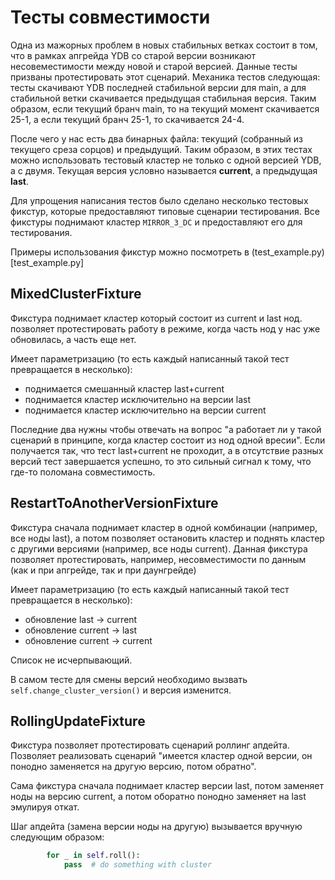 # Тесты совместимости 

Одна из мажорных проблем в новых стабильных ветках состоит в том, что в рамках апгрейда YDB со старой версии возникают несовеместимости между новой и старой версией. Данные тесты призваны протестировать этот сценарий. Механика тестов следующая: тесты скачивают YDB последней стабильной версии для main, а для стабильной ветки скачивается предыдущая стабильная версия. Таким образом, если текущий бранч main, то на текущий момент скачивается 25-1, а если текущий бранч 25-1, то скачивается 24-4. 

После чего у нас есть два бинарных файла: текущий (собранный из текущего среза сорцов) и предыдущий. Таким образом, в этих тестах можно использовать тестовый кластер не только с одной версией YDB, а с двумя. Текущая версия условно называется **current**, а предыдущая **last**.

Для упрощения написания тестов было сделано несколько тестовых фикстур, которые предоставляют типовые сценарии тестирования. Все фикстуры поднимают кластер `MIRROR_3_DC` и предоставляют его для тестирования. 

Примеры использования фикстур можно посмотреть в (test_example.py)[test_example.py]

## MixedClusterFixture
Фикстура поднимает кластер который состоит из current и last нод. позволяет протестировать работу в режиме, когда часть нод у нас уже обновилась, а часть еще нет. 

Имеет параметризацию (то есть каждый написанный такой тест превращается в несколько):
- поднимается смешанный кластер last+current
- поднимается кластер исключительно на версии last
- поднимается кластер исключительно на версии current

Последние два нужны чтобы отвечать на вопрос "а работает ли у такой сценарий в принципе, когда кластер состоит из нод одной вресии". Если получается так, что тест last+current не проходит, а в отсутствие разных версий тест завершается успешно, то это сильный сигнал к тому, что где-то поломана совместимость. 

## RestartToAnotherVersionFixture
Фикстура сначала поднимает кластер в одной комбинации (например, все ноды last), а потом позволяет остановить кластер и поднять кластер с другими версиями (например, все ноды current). Данная фикстура позволяет протестировать, например, несовместимости по данным (как и при апгрейде, так и при даунгрейде)

Имеет параметризацию (то есть каждый написанный такой тест превращается в несколько):
- обновление last -> current
- обновление current -> last
- обновление current -> current

Список не исчерпывающий.

В самом тесте для смены версий необходимо вызвать `self.change_cluster_version()` и версия изменится. 

## RollingUpdateFixture
Фикстура позволяет протестировать сценарий роллинг апдейта. Позволяет реализовать сценарий "имеется кластер одной версии, он понодно заменяется на другую версию, потом обратно". 

Сама фикстура сначала поднимает кластер версии last, потом заменяет ноды на версию current, а потом оборатно понодно заменяет на last эмулируя откат. 

Шаг апдейта (замена версии ноды на другую) вызывается вручную следующим образом: 

```python
        for _ in self.roll():
            pass  # do something with cluster
```